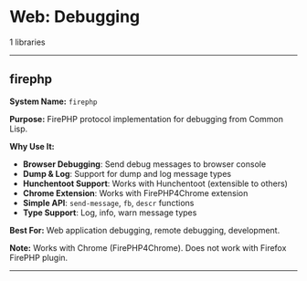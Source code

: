# Web: Debugging

1 libraries

---

## firephp

**System Name:** `firephp`

**Purpose:** FirePHP protocol implementation for debugging from Common Lisp.

**Why Use It:**
- **Browser Debugging**: Send debug messages to browser console
- **Dump & Log**: Support for dump and log message types
- **Hunchentoot Support**: Works with Hunchentoot (extensible to others)
- **Chrome Extension**: Works with FirePHP4Chrome extension
- **Simple API**: `send-message`, `fb`, `descr` functions
- **Type Support**: Log, info, warn message types

**Best For:** Web application debugging, remote debugging, development.

**Note:** Works with Chrome (FirePHP4Chrome). Does not work with Firefox FirePHP plugin.

---


